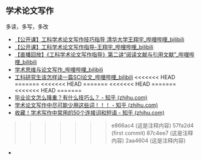 ## 学术论文写作



多读，多写，多改



- [【公开课】工科学术论文写作技巧指导 清华大学王翔宇_哔哩哔哩_bilibili](https://www.bilibili.com/video/av88373814/)
- [【公开课】工科学术论文写作指导-王翔宇_哔哩哔哩_bilibili](https://www.bilibili.com/video/av90086456/)
- [【直播回放】《工科学术论文写作指导》第二讲“阅读文献与引用文献”_哔哩哔哩_bilibili](https://www.bilibili.com/video/BV1t7411A7bc/?spm_id_from=333.788.recommend_more_video.-1)
- [学术思维与论文写作_哔哩哔哩_bilibili](https://www.bilibili.com/video/BV1UE411573N/?spm_id_from=333.788.recommend_more_video.0)
- [工科研究生该怎样读一篇SCI论文_哔哩哔哩_bilibili](https://www.bilibili.com/video/BV14r4y1N7cF/?spm_id_from=333.788.recommend_more_video.10)
<<<<<<< HEAD
=======
<<<<<<< HEAD
=======
<<<<<<< HEAD
=======
<<<<<<< HEAD
=======
- [毕业论文怎么降重？有什么技巧么？ - 知乎 (zhihu.com)](https://www.zhihu.com/question/263528573)
- [学术论文写作中尽可能少用这些词！！！ - 知乎 (zhihu.com)](https://zhuanlan.zhihu.com/p/366243359)
- [收藏！学术写作中常用的50个连接词和短语 - 知乎 (zhihu.com)](https://zhuanlan.zhihu.com/p/92675478)
>>>>>>> e866ac4 (这是注释内容)
>>>>>>> 57fa2d4 (first commit)
>>>>>>> 87c4ee7 (这是注释内容)
>>>>>>> 2aa4604 (这是注释内容)
- 

